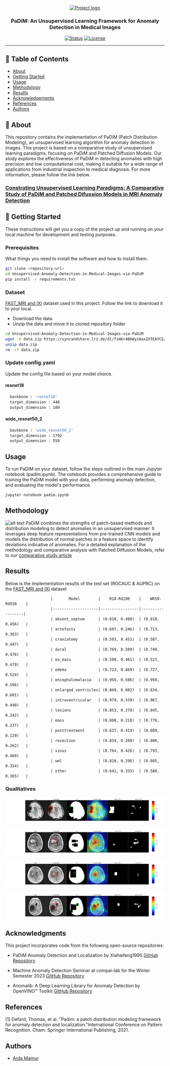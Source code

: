 <p align="center">
  <a href="" rel="noopener">
 <img width=200px height=200px src=https://i.pinimg.com/originals/04/de/f7/04def7755255edefe5cd22ef37e9f41c.jpg alt="Project logo"></a>
</p>

<h3 align="center">PaDiM: An Unsupervised Learning Framework for Anomaly Detection in Medical Images </h3>

<div align="center">

[![Status](https://img.shields.io/badge/status-active-success.svg)]()
[![License](https://img.shields.io/badge/license-MIT-blue.svg)](/LICENSE)

</div>

---

## 📝 Table of Contents

- [About](#about)
- [Getting Started](#getting_started)
- [Usage](#usage)
- [Methodology](#methodology)
- [Results](#results)
- [Acknowledgements](#acknowledgements)
- [References](#authors)
- [Authors](#authors)

## 🧐 About

This repository contains the implementation of PaDiM (Patch Distribution Modeling), an unsupervised learning algorithm for anomaly detection in images. This project is based on a comparative study of unsupervised learning paradigms, focusing on PaDiM and Patched Diffusion Models. Our study explores the effectiveness of PaDiM in detecting anomalies with high precision and low computational cost, making it suitable for a wide range of applications from industrial inspection to medical diagnosis.
For more information, please follow the link below. 

### [Constrating Unsupervised Learning Paradigms: A Comparative Study of PaDiM and Patched Difussion Models in MRI Anomaly Detection](https://amber-gram-6b4.notion.site/Constrating-Unsupervised-Learning-Paradigms-A-Comparative-Study-of-PaDiM-and-Patched-Difussion-Mode-3e70a0e097444900a05a07ebaafd909e)

## 🏁 Getting Started 

These instructions will get you a copy of the project up and running on your local machine for development and testing purposes.

### Prerequisites

What things you need to install the software and how to install them.

```bash
git clone <repository-url>
cd Unsupervised-Anomaly-Detection-in-Medical-Images-via-PaDiM
pip install -r requirements.txt
```

### Dataset
[FAST_MRI and IXI](https://syncandshare.lrz.de/dl/fiH6r4B6WyzAaxZXTEAYCE/data.zip) dataset used in this project. Follow the link to download it to your local.

* Download the data.
* Unzip the data and move it to cloned repository folder

```bash
cd Unsupervised-Anomaly-Detection-in-Medical-Images-via-PaDiM
wget -O data.zip https://syncandshare.lrz.de/dl/fiH6r4B6WyzAaxZXTEAYCE/data.zip
unzip data.zip
rm -rf data.zip
```
### Update config.yaml
Update the config file based on your model choice.

#### resnet18
```bash
  backbone : 'resnet18' 
  target_dimension : 448
  output_dimension : 180 
```
#### wide_resnet50_2
```bash
  backbone : 'wide_resnet50_2' 
  target_dimension : 1792
  output_dimension : 550 
```


## Usage

To run PaDiM on your dataset, follow the steps outlined in the main Jupyter notebook (padim.ipynb). The notebook provides a comprehensive guide to training the PaDiM model with your data, performing anomaly detection, and evaluating the model's performance.

```bash
jupyter notebook padim.ipynb
```

## Methodology
![alt text](https://miro.medium.com/v2/resize:fit:1400/1*nETEVc6NilhFnXzxcr9RgA.png)
PaDiM combines the strengths of patch-based methods and distribution modeling to detect anomalies in an unsupervised manner. It leverages deep feature representations from pre-trained CNN models and models the distribution of normal patches in a feature space to identify deviations indicative of anomalies. For a detailed explanation of the methodology and comparative analysis with Patched Diffusion Models, refer to our [comparative study article](https://amber-gram-6b4.notion.site/Constrating-Unsupervised-Learning-Paradigms-A-Comparative-Study-of-PaDiM-and-Patched-Difussion-Mode-3e70a0e097444900a05a07ebaafd909e)

## Results
Below is the implementation results of the test set (ROCAUC & AUPRC) on the [FAST_MRI and IXI](https://syncandshare.lrz.de/dl/fiH6r4B6WyzAaxZXTEAYCE/data.zip) dataset

                        |       Model        |    R18-Rd100    |    WR50-Rd550    |
                        |--------------------|-----------------|------------------|
                        | absent_septum      | (0.810, 0.488)  | (0.810, 0.456)   |
                        | artefacts          | (0.697, 0.246)  | (0.713, 0.363)   |
                        | craniatomy         | (0.593, 0.451)  | (0.587, 0.447)   |
                        | dural              | (0.769, 0.509)  | (0.740, 0.476)   |
                        | ea_mass            | (0.500, 0.461)  | (0.523, 0.479)   |
                        | edema              | (0.723, 0.469)  | (0.727, 0.524)   |
                        | encephalomalacia   | (0.956, 0.586)  | (0.950, 0.596)   |
                        | enlarged_ventricles| (0.849, 0.602)  | (0.834, 0.601)   |
                        | intraventricular   | (0.979, 0.539)  | (0.967, 0.490)   |
                        | lesions            | (0.853, 0.278)  | (0.845, 0.242)   |
                        | mass               | (0.808, 0.218)  | (0.778, 0.237)   |
                        | posttreatment      | (0.637, 0.419)  | (0.609, 0.129)   |
                        | resection          | (0.834, 0.200)  | (0.800, 0.262)   |
                        | sinus              | (0.764, 0.426)  | (0.793, 0.469)   |
                        | wml                | (0.810, 0.296)  | (0.805, 0.354)   |
                        | other              | (0.641, 0.333)  | (0.580, 0.365)   |

### Qualitatives
![Result Image 1](https://github.com/ardamamur/Unsupervised-Anomaly-Detection-in-Medical-Images-via-PaDiM/blob/main/sources/artefacts_5.png)

![Result Image 2](https://github.com/ardamamur/Unsupervised-Anomaly-Detection-in-Medical-Images-via-PaDiM/blob/main/sources/mass_13.png?raw=true)

![Result Image 3](https://github.com/ardamamur/Unsupervised-Anomaly-Detection-in-Medical-Images-via-PaDiM/blob/main/sources/mass_4.png?raw=true)

![Result Image 4](https://github.com/ardamamur/Unsupervised-Anomaly-Detection-in-Medical-Images-via-PaDiM/blob/main/sources/lesions_13.png?raw=true)



## Acknowledgments

This project incorporates code from the following open-source repositories:

- PaDiM Anomaly Detection and Localization by Xiahaifeng1995
  [GitHub Repository](https://github.com/xiahaifeng1995/PaDiM-Anomaly-Detection-Localization-master)

- Machine Anomaly Detection Seminar at compai-lab for the Winter Semester 2023
  [GitHub Repository](https://github.com/compai-lab/mad_seminar_ws23/)

- Anomalib: A Deep Learning Library for Anomaly Detection by OpenVINO™ Toolkit
  [GitHub Repository](https://github.com/openvinotoolkit/anomalib)

## References

[1] Defard, Thomas, et al. "Padim: a patch distribution modeling framework for anomaly detection and localization."International Conference on Pattern Recognition. Cham: Springer International Publishing, 2021.


## Authors
* [Arda Mamur](https://github.com/ardamamur)
